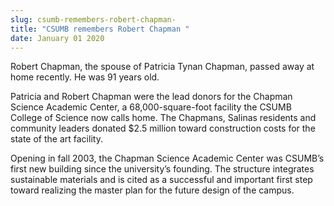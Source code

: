 ```yaml
---
slug: csumb-remembers-robert-chapman-
title: "CSUMB remembers Robert Chapman "
date: January 01 2020
---
```


 
<p>
  Robert Chapman, the spouse of Patricia Tynan Chapman, passed away at home
  recently. He was 91 years old.
</p>
<p>
  Patricia and Robert Chapman were the lead donors for the Chapman Science
  Academic Center, a 68,000&#45;square&#45;foot facility the CSUMB College of
  Science now calls home. The Chapmans, Salinas residents and community leaders
  donated $2.5 million toward construction costs for the state of the art
  facility.
</p>
<p>
  Opening in fall 2003, the Chapman Science Academic Center was CSUMB’s first
  new building since the university’s founding. The structure integrates
  sustainable materials and is cited as a successful and important first step
  toward realizing the master plan for the future design of the campus.
</p>
 
